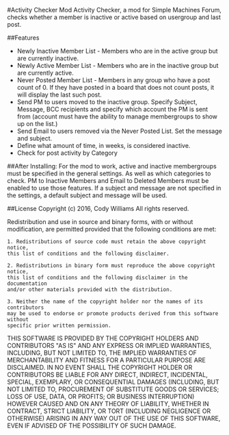 #Activity Checker Mod
Activity Checker, a mod for Simple Machines Forum, checks whether a member is inactive or active based on usergroup and last post.

##Features
* Newly Inactive Member List - Members who are in the active group but are currently inactive.
* Newly Active Member List - Members who are in the inactive group but are currently active.
* Never Posted Member List - Members in any group who have a post count of 0.  If they have posted in a board that does not count posts, it will display the last such post.
* Send PM to users moved to the inactive group.  Specify Subject, Message, BCC recipients and specify which account the PM is sent from (account must have the ability to manage membergroups to show up on the list.)
* Send Email to users removed via the Never Posted List.  Set the message and subject.
* Define what amount of time, in weeks, is considered inactive.
* Check for post activity by Category

##After Installing:
For the mod to work, active and inactive membergroups must be specified in the general settings.  As well as which categories to check.  PM to Inactive Members and Email to Deleted Members must be enabled to use those features.  If a subject and message are not specified in the settings, a default subject and message will be used.

##License
Copyright (c) 2016, Cody Williams
All rights reserved.

Redistribution and use in source and binary forms, with or without
modification, are permitted provided that the following conditions are met:

	1. Redistributions of source code must retain the above copyright notice, 
	this list of conditions and the following disclaimer.

	2. Redistributions in binary form must reproduce the above copyright notice, 
	this list of conditions and the following disclaimer in the documentation 
	and/or other materials provided with the distribution.

	3. Neither the name of the copyright holder nor the names of its contributors
	may be used to endorse or promote products derived from this software without
	specific prior written permission.

THIS SOFTWARE IS PROVIDED BY THE COPYRIGHT HOLDERS AND CONTRIBUTORS "AS IS" 
AND ANY EXPRESS OR IMPLIED WARRANTIES, INCLUDING, BUT NOT LIMITED TO, THE 
IMPLIED WARRANTIES OF MERCHANTABILITY AND FITNESS FOR A PARTICULAR PURPOSE 
ARE DISCLAIMED. IN NO EVENT SHALL THE COPYRIGHT HOLDER OR CONTRIBUTORS BE 
LIABLE FOR ANY DIRECT, INDIRECT, INCIDENTAL, SPECIAL, EXEMPLARY, OR CONSEQUENTIAL
DAMAGES (INCLUDING, BUT NOT LIMITED TO, PROCUREMENT OF SUBSTITUTE GOODS OR SERVICES; 
LOSS OF USE, DATA, OR PROFITS; OR BUSINESS INTERRUPTION) HOWEVER CAUSED AND ON ANY 
THEORY OF LIABILITY, WHETHER IN CONTRACT, STRICT LIABILITY, OR TORT (INCLUDING NEGLIGENCE
OR OTHERWISE) ARISING IN ANY WAY OUT OF THE USE OF THIS SOFTWARE, EVEN IF ADVISED 
OF THE POSSIBILITY OF SUCH DAMAGE.
